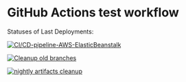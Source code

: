 # GitHub Actions test workflow

Statuses of Last Deployments:<br>

[![CI/CD-pipeline-AWS-ElasticBeanstalk](https://github.com/mdv-devops/github-actions/actions/workflows/main.yml/badge.svg)](https://github.com/mdv-devops/github-actions/actions/workflows/main.yml)

[![Cleanup old branches](https://github.com/mdv-devops/github-actions/actions/workflows/delete-old-branches.yaml/badge.svg)](https://github.com/mdv-devops/github-actions/actions/workflows/delete-old-branches.yaml)

[![nightly artifacts cleanup](https://github.com/mdv-devops/github-actions/actions/workflows/artifact-clieanup.yaml/badge.svg)](https://github.com/mdv-devops/github-actions/actions/workflows/artifact-clieanup.yaml)

<br>
